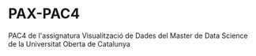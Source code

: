 # PAX-PAC4
PAC4 de l'assignatura Visualització de Dades del Master de Data Science de la Universitat Oberta de Catalunya
